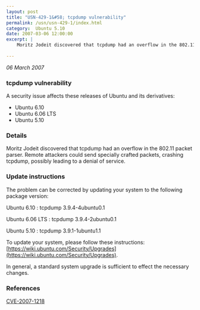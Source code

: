```yaml
---
layout: post
title: "USN-429-1&#58; tcpdump vulnerability"
permalink: /usn/usn-429-1/index.html
category:  Ubuntu 5.10
date: 2007-03-06 12:00:00
excerpt: |
    Moritz Jodeit discovered that tcpdump had an overflow in the 802.11  packet parser.  Remote attackers could send specially crafted packets,  crashing tcpdump, possibly leading to a denial of service.
    
--- 
```

 
 

*06 March 2007*

### tcpdump vulnerability

A security issue affects these releases of Ubuntu and its derivatives:

* Ubuntu 6.10
* Ubuntu 6.06 LTS
* Ubuntu 5.10

### Details

Moritz Jodeit discovered that tcpdump had an overflow in the 802.11 packet parser. Remote attackers could send specially crafted packets, crashing tcpdump, possibly leading to a denial of service.

### Update instructions

The problem can be corrected by updating your system to the following package version:

Ubuntu 6.10
 : tcpdump <span>3.9.4-4ubuntu0.1</span>

Ubuntu 6.06 LTS
 : tcpdump <span>3.9.4-2ubuntu0.1</span>

Ubuntu 5.10
 : tcpdump <span>3.9.1-1ubuntu1.1</span>

To update your system, please follow these instructions: [https://wiki.ubuntu.com/Security/Upgrades](https://wiki.ubuntu.com/Security/Upgrades).

In general, a standard system upgrade is sufficient to effect the necessary changes.

### References

 
 [CVE-2007-1218](http://people.ubuntu.com/~ubuntu-security/cve/CVE-2007-1218)
 

